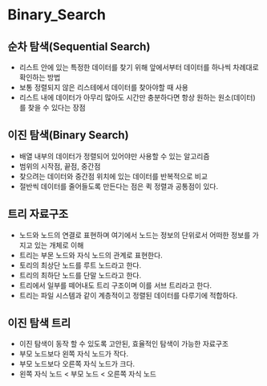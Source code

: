 # Binary_Search

## 순차 탐색(Sequential Search) 

* 리스트 안에 있는 특정한 데이터를 찾기 위해 앞에서부터 데이터를 하나씩 차례대로 확인하는 방법
* 보통 정렬되지 않은 리스테에서 데이터를 찾아야할 때 사용
* 리스트 내에 데이터가 아무리 많아도 시간만 충분하다면 항상 원하는 원소(데이터)를 찾을 수 있다는 장점
	
## 이진 탐색(Binary Search) 

* 배열 내부의 데이터가 정렬되어 있어야만 사용할 수 있는 알고리즘
* 범위의 시작점, 끝점, 중간점
* 찾으려는 데이터와 중간점 위치에 있는 데이터를 반복적으로 비교
* 절반씩 데이터를 줄어들도록 만든다는 점은 퀵 정렬과 공통점이 있다.
	
## 트리 자료구조
 
* 노드와 노드의 연결로 표현하며 여기에서 노드는 정보의 단위로서 어떠한 정보를 가지고 있는 개체로 이해
* 트리는 부몬 노드와 자식 노드의 관계로 표현한다.
* 토리의 최상단 노드를 루트 노드라고 한다.
* 트리의 최하단 노드를 단말 노드라고 한다.
* 트리에서 일부를 떼어내도 트리 구조이며 이를 서브 트리라고 한다.
* 트리는 파일 시스템과 같이 계층적이고 정렬된 데이터를 다루기에 적합하다.
	
## 이진 탐색 트리
 
* 이진 탐색이 동작 할 수 있도록 고안된, 효율적인 탐색이 가능한 자료구조
* 부모 노드보다 왼쪽 자식 노드가 작다.
* 부모 노드보다 오른쪽 자식 노드가 크다.
* 왼쪽 자식 노드 < 부모 노드 < 오른쪽 자식 노드
